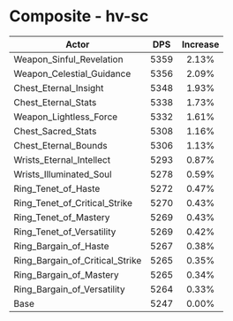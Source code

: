 # Composite - hv-sc
| Actor | DPS | Increase |
|---|:---:|:---:|
|Weapon_Sinful_Revelation|5359|2.13%|
|Weapon_Celestial_Guidance|5356|2.09%|
|Chest_Eternal_Insight|5348|1.93%|
|Chest_Eternal_Stats|5338|1.73%|
|Weapon_Lightless_Force|5332|1.61%|
|Chest_Sacred_Stats|5308|1.16%|
|Chest_Eternal_Bounds|5306|1.13%|
|Wrists_Eternal_Intellect|5293|0.87%|
|Wrists_Illuminated_Soul|5278|0.59%|
|Ring_Tenet_of_Haste|5272|0.47%|
|Ring_Tenet_of_Critical_Strike|5270|0.43%|
|Ring_Tenet_of_Mastery|5269|0.43%|
|Ring_Tenet_of_Versatility|5269|0.42%|
|Ring_Bargain_of_Haste|5267|0.38%|
|Ring_Bargain_of_Critical_Strike|5265|0.35%|
|Ring_Bargain_of_Mastery|5265|0.34%|
|Ring_Bargain_of_Versatility|5264|0.33%|
|Base|5247|0.00%|
